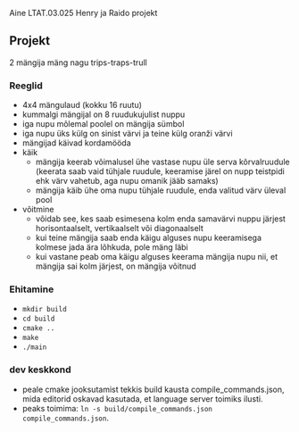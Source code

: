 Aine LTAT.03.025 Henry ja Raido projekt

## Projekt

2 mängija mäng nagu trips-traps-trull

### Reeglid
- 4x4 mängulaud (kokku 16 ruutu)
- kummalgi mängijal on 8 ruudukujulist nuppu
- iga nupu mõlemal poolel on mängija sümbol
- iga nupu üks külg on sinist värvi ja teine külg oranži värvi
- mängijad käivad kordamööda
- käik
    - mängija keerab võimalusel ühe vastase nupu üle serva kõrvalruudule (keerata saab vaid tühjale ruudule, keeramise järel on nupp teistpidi ehk värv vahetub, aga nupu omanik jääb samaks)
    - mängija käib ühe oma nupu tühjale ruudule, enda valitud värv üleval pool
- võitmine
    - võidab see, kes saab esimesena kolm enda samavärvi nuppu järjest horisontaalselt, vertikaalselt või diagonaalselt
    - kui teine mängija saab enda käigu alguses nupu keeramisega kolmese jada ära lõhkuda, pole mäng läbi
    - kui vastane peab oma käigu alguses keerama mängija nupu nii, et mängija sai kolm järjest, on mängija võitnud


### Ehitamine
- `mkdir build`
- `cd build`
- `cmake ..`
- `make`
- `./main`

### dev keskkond

- peale cmake jooksutamist tekkis build kausta compile_commands.json, mida editorid oskavad kasutada, et language server toimiks ilusti.
- peaks toimima: `ln -s build/compile_commands.json compile_commands.json`.
